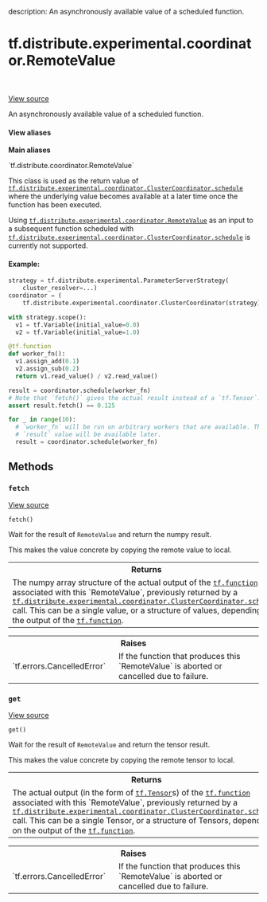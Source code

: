 description: An asynchronously available value of a scheduled function.

<div itemscope itemtype="http://developers.google.com/ReferenceObject">
<meta itemprop="name" content="tf.distribute.experimental.coordinator.RemoteValue" />
<meta itemprop="path" content="Stable" />
<meta itemprop="property" content="fetch"/>
<meta itemprop="property" content="get"/>
</div>

# tf.distribute.experimental.coordinator.RemoteValue

<!-- Insert buttons and diff -->

<table class="tfo-notebook-buttons tfo-api nocontent" align="left">

</table>

<a target="_blank" class="external" href="/code/stable/tensorflow/python/distribute/coordinator/remote_value.py">View source</a>



An asynchronously available value of a scheduled function.

<section class="expandable">
  <h4 class="showalways">View aliases</h4>
  <p>
<b>Main aliases</b>
<p>`tf.distribute.coordinator.RemoteValue`</p>
</p>
</section>

<!-- Placeholder for "Used in" -->

This class is used as the return value of
<a href="../../../../tf/distribute/experimental/coordinator/ClusterCoordinator.md#schedule"><code>tf.distribute.experimental.coordinator.ClusterCoordinator.schedule</code></a> where
the underlying value becomes available at a later time once the function has
been executed.

Using <a href="../../../../tf/distribute/experimental/coordinator/RemoteValue.md"><code>tf.distribute.experimental.coordinator.RemoteValue</code></a> as an input to
a subsequent function scheduled with
<a href="../../../../tf/distribute/experimental/coordinator/ClusterCoordinator.md#schedule"><code>tf.distribute.experimental.coordinator.ClusterCoordinator.schedule</code></a> is
currently not supported.

#### Example:



```python
strategy = tf.distribute.experimental.ParameterServerStrategy(
    cluster_resolver=...)
coordinator = (
    tf.distribute.experimental.coordinator.ClusterCoordinator(strategy))

with strategy.scope():
  v1 = tf.Variable(initial_value=0.0)
  v2 = tf.Variable(initial_value=1.0)

@tf.function
def worker_fn():
  v1.assign_add(0.1)
  v2.assign_sub(0.2)
  return v1.read_value() / v2.read_value()

result = coordinator.schedule(worker_fn)
# Note that `fetch()` gives the actual result instead of a `tf.Tensor`.
assert result.fetch() == 0.125

for _ in range(10):
  # `worker_fn` will be run on arbitrary workers that are available. The
  # `result` value will be available later.
  result = coordinator.schedule(worker_fn)
```

## Methods

<h3 id="fetch"><code>fetch</code></h3>

<a target="_blank" class="external" href="/code/stable/tensorflow/python/distribute/coordinator/remote_value.py">View source</a>

<pre class="devsite-click-to-copy prettyprint lang-py tfo-signature-link">
<code>fetch()
</code></pre>

Wait for the result of `RemoteValue` and return the numpy result.

This makes the value concrete by copying the remote value to local.

<!-- Tabular view -->
 <table class="responsive fixed orange">
<colgroup><col width="214px"><col></colgroup>
<tr><th colspan="2">Returns</th></tr>
<tr class="alt">
<td colspan="2">
The numpy array structure of the actual output of the <a href="../../../../tf/function.md"><code>tf.function</code></a>
associated with this `RemoteValue`, previously returned by a
<a href="../../../../tf/distribute/experimental/coordinator/ClusterCoordinator.md#schedule"><code>tf.distribute.experimental.coordinator.ClusterCoordinator.schedule</code></a> call.
This can be a single value, or a structure of values, depending on the
output of the <a href="../../../../tf/function.md"><code>tf.function</code></a>.
</td>
</tr>

</table>



<!-- Tabular view -->
 <table class="responsive fixed orange">
<colgroup><col width="214px"><col></colgroup>
<tr><th colspan="2">Raises</th></tr>

<tr>
<td>
`tf.errors.CancelledError`
</td>
<td>
If the function that produces this `RemoteValue`
is aborted or cancelled due to failure.
</td>
</tr>
</table>



<h3 id="get"><code>get</code></h3>

<a target="_blank" class="external" href="/code/stable/tensorflow/python/distribute/coordinator/remote_value.py">View source</a>

<pre class="devsite-click-to-copy prettyprint lang-py tfo-signature-link">
<code>get()
</code></pre>

Wait for the result of `RemoteValue` and return the tensor result.

This makes the value concrete by copying the remote tensor to local.

<!-- Tabular view -->
 <table class="responsive fixed orange">
<colgroup><col width="214px"><col></colgroup>
<tr><th colspan="2">Returns</th></tr>
<tr class="alt">
<td colspan="2">
The actual output (in the form of <a href="../../../../tf/Tensor.md"><code>tf.Tensor</code></a>s) of the <a href="../../../../tf/function.md"><code>tf.function</code></a>
associated with this `RemoteValue`, previously returned by a
<a href="../../../../tf/distribute/experimental/coordinator/ClusterCoordinator.md#schedule"><code>tf.distribute.experimental.coordinator.ClusterCoordinator.schedule</code></a> call.
This can be a single Tensor, or a structure of Tensors, depending on the
output of the <a href="../../../../tf/function.md"><code>tf.function</code></a>.
</td>
</tr>

</table>



<!-- Tabular view -->
 <table class="responsive fixed orange">
<colgroup><col width="214px"><col></colgroup>
<tr><th colspan="2">Raises</th></tr>

<tr>
<td>
`tf.errors.CancelledError`
</td>
<td>
If the function that produces this `RemoteValue`
is aborted or cancelled due to failure.
</td>
</tr>
</table>





